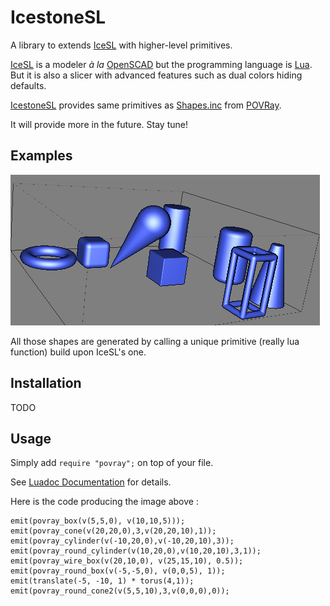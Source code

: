 IcestoneSL
==========

A library to extends [IceSL](http://webloria.loria.fr/~slefebvr/icesl/) with higher-level primitives.

[IceSL](http://webloria.loria.fr/~slefebvr/icesl/) is a modeler *à la* [OpenSCAD](http://www.openscad.org/) but the programming language is [Lua](http://www.lua.org/). But it is also a slicer with advanced features such as dual colors hiding defaults.

[IcestoneSL](https://github.com/loic-fejoz/IcestoneSL) provides same primitives as [Shapes.inc](http://www.povray.org/documentation/view/3.7.0/468/) from [POVRay](http://www.povray.org/).

It will provide more in the future. Stay tune!

Examples
--------

![Samples shapes provided by IcestoneSL](doc/images/shapes.png "IcestoneSL/povray primitive shapes")

All those shapes are generated by calling a unique primitive (really lua function) build upon IceSL's one.

Installation
------------

TODO

Usage
-----

Simply add `require "povray";` on top of your file.

See [Luadoc Documentation](doc/luadoc/files/src/main/lua/povray.html) for details.

Here is the code producing the image above :

	emit(povray_box(v(5,5,0), v(10,10,5)));
	emit(povray_cone(v(20,20,0),3,v(20,20,10),1));
	emit(povray_cylinder(v(-10,20,0),v(-10,20,10),3));
	emit(povray_round_cylinder(v(10,20,0),v(10,20,10),3,1));
	emit(povray_wire_box(v(20,10,0), v(25,15,10), 0.5));
	emit(povray_round_box(v(-5,-5,0), v(0,0,5), 1));
	emit(translate(-5, -10, 1) * torus(4,1));
	emit(povray_round_cone2(v(5,5,10),3,v(0,0,0),0));
